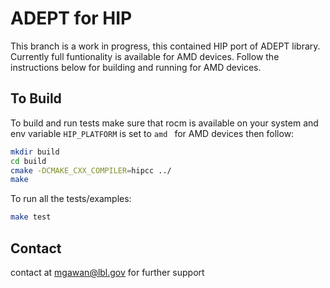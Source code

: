 # ADEPT for HIP
This branch is a work in progress, this contained HIP port of ADEPT library. Currently full funtionality is available for AMD devices. Follow the instructions below for building and running for AMD devices.

## To Build
To build and run tests make sure that rocm is available on your system and env variable `HIP_PLATFORM` is set to `amd ` for AMD devices then follow:

```bash
mkdir build
cd build
cmake -DCMAKE_CXX_COMPILER=hipcc ../
make
```
To run all the tests/examples:
```bash
make test
```
## Contact
contact at mgawan@lbl.gov for further support

